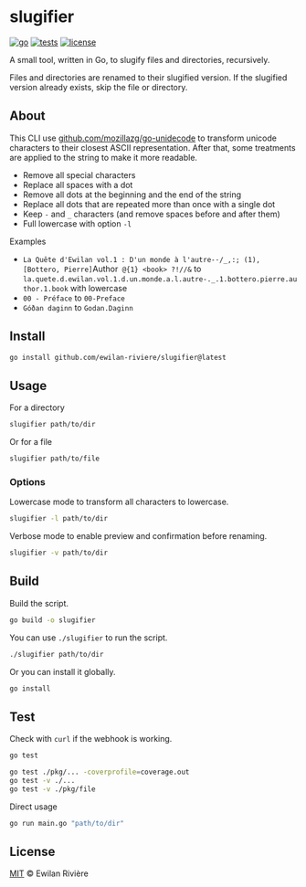 # slugifier

[![go][go-version-src]][go-version-href]
[![tests][tests-src]][tests-href]
[![license][license-src]][license-href]

A small tool, written in Go, to slugify files and directories, recursively.

Files and directories are renamed to their slugified version. If the slugified version already exists, skip the file or directory.

## About

This CLI use [github.com/mozillazg/go-unidecode](https://github.com/mozillazg/go-unidecode) to transform unicode characters to their closest ASCII representation. After that, some treatments are applied to the string to make it more readable.

- Remove all special characters
- Replace all spaces with a dot
- Remove all dots at the beginning and the end of the string
- Replace all dots that are repeated more than once with a single dot
- Keep `-` and `_` characters (and remove spaces before and after them)
- Full lowercase with option `-l`

Examples

- `La Quête d'Ewilan vol.1 : D'un monde à l'autre-·/_,:; (1), [Bottero, Pierre]`Author` @{1} <book> ?!//&` to `la.quete.d.ewilan.vol.1.d.un.monde.a.l.autre-._.1.bottero.pierre.author.1.book` with lowercase
- `00 - Préface` to `00-Preface`
- `Góðan daginn` to `Godan.Daginn`

## Install

```bash
go install github.com/ewilan-riviere/slugifier@latest
```

## Usage

For a directory

```bash
slugifier path/to/dir
```

Or for a file

```bash
slugifier path/to/file
```

### Options

Lowercase mode to transform all characters to lowercase.

```bash
slugifier -l path/to/dir
```

Verbose mode to enable preview and confirmation before renaming.

```bash
slugifier -v path/to/dir
```

## Build

Build the script.

```bash
go build -o slugifier
```

You can use `./slugifier` to run the script.

```bash
./slugifier path/to/dir
```

Or you can install it globally.

```bash
go install
```

## Test

Check with `curl` if the webhook is working.

```bash
go test
```

```bash
go test ./pkg/... -coverprofile=coverage.out
go test -v ./...
go test -v ./pkg/file
```

Direct usage

```bash
go run main.go "path/to/dir"
```

## License

[MIT](LICENSE) © Ewilan Rivière

[go-version-src]: https://img.shields.io/static/v1?style=flat&label=Go&message=v1.21&color=00ADD8&logo=go&logoColor=ffffff&labelColor=18181b
[go-version-href]: https://go.dev/
[tests-src]: https://img.shields.io/github/actions/workflow/status/ewilan-riviere/slugifier/run-tests.yml?branch=main&label=tests&style=flat&colorA=18181B
[tests-href]: https://packagist.org/packages/ewilan-riviere/slugifier
[license-src]: https://img.shields.io/github/license/ewilan-riviere/slugifier.svg?style=flat&colorA=18181B&colorB=00ADD8
[license-href]: https://github.com/ewilan-riviere/slugifier/blob/main/LICENSE
